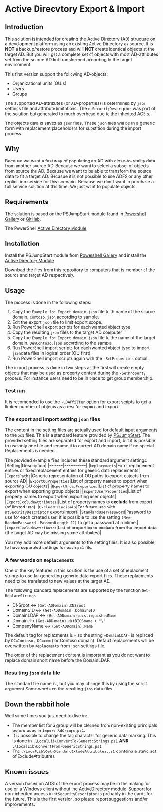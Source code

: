 # Active Direcvtory Export & Import

## Introduction
This solution is intended for creating the Active Directory (AD) structure on a development platform using an existing Active Dirtectory as source. It is **NOT** a backup/restore process and will **NOT** create identical objects at the target AD. But you will get a complete set of objects with most AD-attributes set from the source AD but transformed according to the target environment.

This first version support the following AD-objects:
- Organizational units (OU:s)
- Users
- Groups

The supported AD-attributes (or AD-properties) is determined by `json` settings file and attribute limitations. The `ntSecurityDescriptor` was part of the solution but generated to much overhead due to the inherited ACE:s.

The objects data is saved as `json` files. These `json` files will be in a generic form with replacement placeholders for substition during the import process.

## Why
Because we want a fast way of populating an AD with close-to-reality data from another source AD.
Because we want to select a subset of objects from source the AD.
Because we want to be able to transform the source data to fit a target AD.
Becasue it is not possible to use ADFS or any other replication service for this scenario.
Because we don't want to purchase a full service solution at this time. We just want to populate objects.

## Requirements
The solution is based on the PSJumpStart module found in [Powershell Gallery](https://www.powershellgallery.com/packages/PSJumpStart) or [GitHub](https://github.com/jaols/PSJumpStart/tree/master/PSJumpStart).

The PowerShell [Active Directory Module](https://learn.microsoft.com/en-us/powershell/module/activedirectory/?view=windowsserver2022-ps)

## Installation
Install the PSJumpStart module from [Powershell Gallery](https://www.powershellgallery.com/packages/PSJumpStart) and install the [Active Directory Module](https://4sysops.com/wiki/how-to-install-the-powershell-active-directory-module/)

Download the files from this repository to computers that is member of the source and target AD respectively.

## Usage
The process is done in the following steps:
1. Copy the `Example for Export domain.json` file to th name of the source domain. `Contoso.json` according to sample.
2. Edit the export `json` file to limit export scope.
3. Run PowerShell export scripts for each wanted object type
4. Copy the resulting `json` files to the target AD computer
5. Copy the  `Example for Import domain.json` file to the name of the target domain. `DevContoso.json` according to the sampla
6. Run PowerShell import scripts for each wanted object type to import `json`data files in logical order (OU first).
7. Run PowerShell import scripts again with the `-SetProperties` option.

The import process is done in two steps as the first will create empty objects that may be used as property content during the `-SetProperty` process. For instance users need to be in place to get group membership.

### Test run
It is recomended to use the `-LDAPfilter` option for export scripts to get a limited number of objects as a test for export and import.

### The export and import setting `json` files
The content in the setting files are actually used for default input arguments to the `ps1` files. This is a standard feature provided by [PSJumpStart](https://github.com/jaols/PSJumpStart/tree/master/PSJumpStart). The provided setting files are separated for export and import, but it is possible to use only one file and rename it to current AD domain name if no special Replacements is needed.

The provided example files includes these standard argument settings:
|Setting|Description|
|-------|-----------|
|`Replacements`|Extra replacement entries or fixed replacement entries for generic data replacements|
|`ExportPaths`|Generic representation of OU paths to export objects from source AD|
|`ExportOuProperties`|List of property names to export when exporting OU objects|
|`ExportGroupProperties`|List of property names to export when exporting group objects|
|`ExportUserProperties`|List of property names to export when exporting user objects|
|`ExportExcludeAttributes`||List of property names to **exclude** from export (of limited use)|
|`ExcludePrincipals`|For future use with `ntSecurityDescriptor` export/import|
|`StandardUserPassword`|Password to use for each created user. It is possible to use the setting `(New-RandomPassword -PaswordLength 12)` to get a password at runtime.|
|`ImportExcludeAttributes`|List of properties to exclude from the import data (the target AD may be missing some attributes)|

You may add more default arguments to the setting files. It is also possible to have separated settings for each `ps1` file.

### A few words on `Replacements`
One of the key features in this solution is the use of a set of replacment strings to use for generating generic data export files. These replacments need to be translated to new values at the target AD. 

The following standard replacements are supported by the function `Get-ReplaceStrings`:
- DNSroot <-> `(Get-ADDomain).DNSroot`
- DomainSID <-> `(Get-ADDomain).DomainSID`
- DomainLDAP <-> `(Get-ADDomain).distinguishedName`
- Domain <-> `(Get-ADDomain).NetBIOSname + "\"`
- CompanyName <-> `(Get-ADDomain).Name`

The default tag for replacments is `¤` so the string `¤DomainLDAP¤` is replaced by `DC=Contoso, DC=com` (for Contoso domain). Default replacements will be overwritten by `Replacments` from `json` settings file.

The order of the replacement content is important as you do not want to replace domain short name before the DomainLDAP.

### Resulting `json` data file
The standard file name is , but you may change this by using the script argument
Some words on the resulting `json` data files. 

## Down the rabbit hole
Well some times you just need to dive in:
- The member list for a group will be cleaned from non-existing principals before used in `Import-AdGroups.ps1`. 
- It is possible to change the tag character for generic data marking. This is done in `.\LocalLib\ConvertTo-GenericStrings.ps1` **AND**  `.\LocalLib\ConvertFrom-GenericStrings.ps1`
- The `.\LocalLib\Get-StandardExludeAttributes.ps1` contains a static set of ExcludeAttributres. 

## Known issues
A version based on ADSI of the export process may be in the making for use on a Windows client without the ActiveDirectory module.
Support for non-inherited access in `ntSecurityDescriptor` is probably in the cards for the future.
This is the first version, so please report suggestions and/or improvements.
